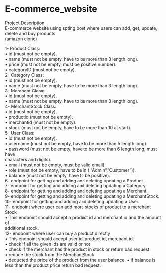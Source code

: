# E-commerce_website
Project Description<br>
E-commerce website using spting boot where users can add, get, update, delete and buy products<br>
(amazon clone)<br>

1-  Product Class:<br>
• id (must not be empty).
<br>• name (must not be empty, have to be more than 3 length long).
<br>• price (must not be empty, must be positive number).
<br>• categoryID (must not be empty).
<br>2-  Category Class:
<br>• id (must not be empty).
<br>• name (must not be empty, have to be more than 3 length long).
<br>3-  Merchant Class:
<br>• id (must not be empty).
<br>• name (must not be empty, have to be more than 3 length long).
<br>4-  MerchantStock Class:
<br>• id (must not be empty).
<br>• productid (must not be empty).
<br>• merchantid (must not be empty).
<br>• stock (must not be empty, have to be more than 10 at start).
<br>5-  User Class:
<br>• id (must not be empty).
<br>• username (must not be empty, have to be more than 5 length long).
<br>• password (must not be empty, have to be more than 6 length long, must have
<br>characters and digits).
<br>• email (must not be empty, must be valid email).
<br>• role (must not be empty, have to be in ( “Admin”,”Customer”)).
<br>• balance (must not be empty, have to be positive).
<br>6-  endpoint for getting and adding and deleting updating a Product.
<br>7-  endpoint for getting and adding and deleting updating a Category.
<br>8-  endpoint for getting and adding and deleting updating a Merchant.
<br>9-  endpoint for getting and adding and deleting updating a MerchantStock.
<br>10-  endpoint for getting and adding and deleting updating a User.
<br>11- endpoint where user can add more stocks of product to a merchant
<br>Stock
<br>• This endpoint should accept a product id and merchant id and the amount of
<br>additional stock.
<br>12-  endpoint where user can buy a product directly
<br>• This endpoint should accept user id, product id, merchant id.
<br>• check if all the given ids are valid or not
<br>• check if the merchant has the product in stock or return bad request.
<br>• reduce the stock from the MerchantStock.
<br>• deducted the price of the product from the user balance.
• if balance is less than the product price return bad request.

